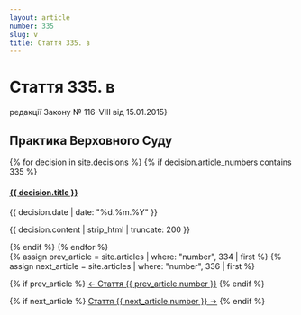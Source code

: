 ```yaml
---
layout: article
number: 335
slug: v
title: Стаття 335. в
---
```


# Стаття 335. в

редакції Закону № 116-VIII від 15.01.2015}

## Практика Верховного Суду

<div class="decisions-container">
{% for decision in site.decisions %}
  {% if decision.article_numbers contains 335 %}
    <div class="decision-item">
      <h4><a href="{{ decision.url }}">{{ decision.title }}</a></h4>
      <p class="decision-date">{{ decision.date | date: "%d.%m.%Y" }}</p>
      <p class="decision-excerpt">{{ decision.content | strip_html | truncate: 200 }}</p>
    </div>
  {% endif %}
{% endfor %}
</div>

<div class="article-navigation">
  {% assign prev_article = site.articles | where: "number", 334 | first %}
  {% assign next_article = site.articles | where: "number", 336 | first %}
  
  {% if prev_article %}
    <a href="{{ prev_article.url }}" class="prev-article">← Стаття {{ prev_article.number }}</a>
  {% endif %}
  
  {% if next_article %}
    <a href="{{ next_article.url }}" class="next-article">Стаття {{ next_article.number }} →</a>
  {% endif %}
</div>
